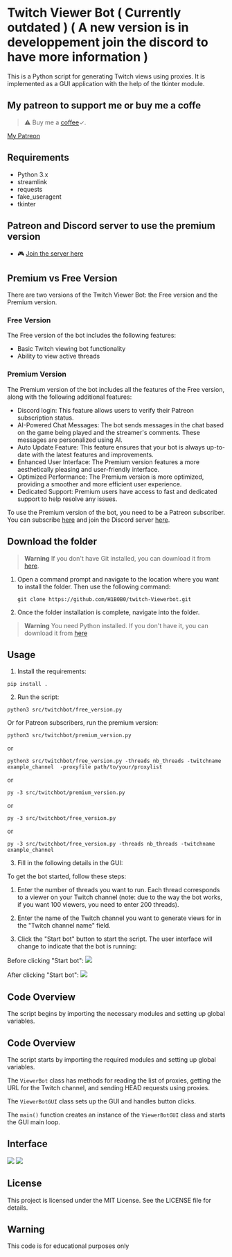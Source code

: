 # Twitch Viewer Bot ( Currently outdated ) ( A new version is in developpement join the discord to have more information )

This is a Python script for generating Twitch views using proxies. It is implemented as a GUI application with the help of the tkinter module.

## My patreon to support me or buy me a coffe

> :warning: Buy me a [coffee](https://www.buymeacoffee.com/hibobo)✓.

[My Patreon](https://www.patreon.com/HIBO)

## Requirements

- Python 3.x
- streamlink
- requests
- fake_useragent
- tkinter
  
## Patreon and Discord server to use the premium version
- 🎮 [Join the server here](https://discord.gg/2Sqvx25auv)

## Premium vs Free Version

There are two versions of the Twitch Viewer Bot: the Free version and the Premium version.

### Free Version

The Free version of the bot includes the following features:

- Basic Twitch viewing bot functionality
- Ability to view active threads

### Premium Version

The Premium version of the bot includes all the features of the Free version, along with the following additional features:

- Discord login: This feature allows users to verify their Patreon subscription status.
- AI-Powered Chat Messages: The bot sends messages in the chat based on the game being played and the streamer's comments. These messages are personalized using AI.
- Auto Update Feature: This feature ensures that your bot is always up-to-date with the latest features and improvements.
- Enhanced User Interface: The Premium version features a more aesthetically pleasing and user-friendly interface.
- Optimized Performance: The Premium version is more optimized, providing a smoother and more efficient user experience.
- Dedicated Support: Premium users have access to fast and dedicated support to help resolve any issues.

To use the Premium version of the bot, you need to be a Patreon subscriber. You can subscribe [here](https://www.patreon.com/hibo/membership) and join the Discord server [here](https://discord.gg/2Sqvx25auv).

## Download the folder

> **Warning**
> If you don't have Git installed, you can download it from [here](https://git-scm.com/download/win).

1. Open a command prompt and navigate to the location where you want to install the folder. Then use the following command:
   ```shell
   git clone https://github.com/H1B0B0/twitch-Viewerbot.git
   ```
2. Once the folder installation is complete, navigate into the folder.

> **Warning**
> You need Python installed. If you don't have it, you can download it from [here](https://www.python.org/downloads/)

## Usage

1. Install the requirements:

```shell
pip install .
```

2. Run the script:

```shell
python3 src/twitchbot/free_version.py
```

Or for Patreon subscribers, run the premium version:

```shell
python3 src/twitchbot/premium_version.py
```

or

```shell
python3 src/twitchbot/free_version.py -threads nb_threads -twitchname example_channel  -proxyfile path/to/your/proxylist
```

or

```shell
py -3 src/twitchbot/premium_version.py
```

or

```shell
py -3 src/twitchbot/free_version.py
```

or

```shell
py -3 src/twitchbot/free_version.py -threads nb_threads -twitchname example_channel
```

3. Fill in the following details in the GUI:

To get the bot started, follow these steps:

1. Enter the number of threads you want to run. Each thread corresponds to a viewer on your Twitch channel (note: due to the way the bot works, if you want 100 viewers, you need to enter 200 threads).
2. Enter the name of the Twitch channel you want to generate views for in the "Twitch channel name" field.

3. Click the "Start bot" button to start the script. The user interface will change to indicate that the bot is running:

Before clicking "Start bot":
![](images/6.jpeg)

After clicking "Start bot":
![](images/142.jpeg)

## Code Overview

The script begins by importing the necessary modules and setting up global variables.

## Code Overview

The script starts by importing the required modules and setting up global variables.

The `ViewerBot` class has methods for reading the list of proxies, getting the URL for the Twitch channel, and sending HEAD requests using proxies.

The `ViewerBotGUI` class sets up the GUI and handles button clicks.

The `main()` function creates an instance of the `ViewerBotGUI` class and starts the GUI main loop.

## Interface

![](images/logged_in.png) ![](images/login.png)

## License

This project is licensed under the MIT License. See the LICENSE file for details.

## Warning

This code is for educational purposes only
